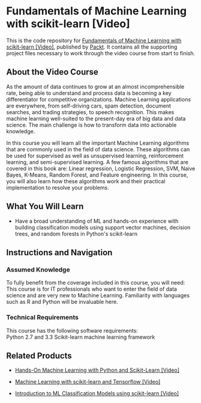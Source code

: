 # Fundamentals of Machine Learning with scikit-learn [Video]
This is the code repository for [Fundamentals of Machine Learning with scikit-learn [Video]](https://www.packtpub.com/big-data-and-business-intelligence/fundamentals-machine-learning-scikit-learn-video?utm_source=github&utm_medium=repository&utm_campaign=9781789134377), published by [Packt](https://www.packtpub.com/?utm_source=github). It contains all the supporting project files necessary to work through the video course from start to finish.
## About the Video Course
As the amount of data continues to grow at an almost incomprehensible rate, being able to understand and process data is becoming a key differentiator for competitive organizations. Machine Learning applications are everywhere, from self-driving cars, spam detection, document searches, and trading strategies, to speech recognition. This makes machine learning well-suited to the present-day era of big data and data science. The main challenge is how to transform data into actionable knowledge.


In this course you will learn all the important Machine Learning algorithms that are commonly used in the field of data science. These algorithms can be used for supervised as well as unsupervised learning, reinforcement learning, and semi-supervised learning. A few famous algorithms that are covered in this book are: Linear regression, Logistic Regression, SVM, Naive Bayes, K-Means, Random Forest, and Feature engineering. In this course, you will also learn how these algorithms work and their practical implementation to resolve your problems.


<H2>What You Will Learn</H2>
<DIV class=book-info-will-learn-text>
<UL>
<LI>Have a broad understanding of ML and hands-on experience with building classification models using support vector machines, decision trees, and random forests in Python's scikit-learn </LI></UL></DIV>

## Instructions and Navigation
### Assumed Knowledge
To fully benefit from the coverage included in this course, you will need:<br/>
This course is for IT professionals who want to enter the field of data science and are very new to Machine Learning. Familiarity with languages such as R and Python will be invaluable here.
### Technical Requirements
This course has the following software requirements:<br/>
Python 2.7 and 3.3
Scikit-learn machine learning framework

## Related Products
* [Hands-On Machine Learning with Python and Scikit-Learn [Video]](https://www.packtpub.com/big-data-and-business-intelligence/hands-machine-learning-python-and-scikit-learn-video?utm_source=github&utm_medium=repository&utm_campaign=9781788991056)

* [Machine Learning with scikit-learn and Tensorflow [Video]](https://www.packtpub.com/big-data-and-business-intelligence/machine-learning-scikit-learn-and-tensorflow-video?utm_source=github&utm_medium=repository&utm_campaign=9781788629928)

* [Introduction to ML Classification Models using scikit-learn [Video]](https://www.packtpub.com/application-development/introduction-ml-classification-models-using-scikit-learn-video?utm_source=github&utm_medium=repository&utm_campaign=9781789345926)


